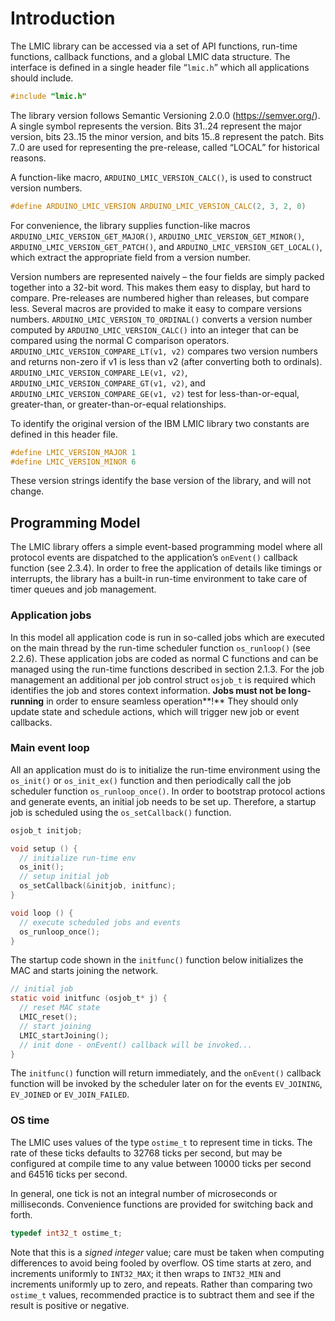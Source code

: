 # Introduction

The LMIC library can be accessed via a set of API functions, run-time functions, callback functions, and a global LMIC data structure. The interface is defined in a single header file “`lmic.h`” which all applications should include.

```c
#include "lmic.h"
```

The library version follows Semantic Versioning 2.0.0 (<https://semver.org/>). A single symbol represents the version. Bits 31..24 represent the major version, bits 23..15 the minor version, and bits 15..8 represent the patch. Bits 7..0 are used for representing the pre-release, called “LOCAL” for historical reasons.

A function-like macro, `ARDUINO_LMIC_VERSION_CALC()`, is used to construct version numbers.

```c
#define ARDUINO_LMIC_VERSION ARDUINO_LMIC_VERSION_CALC(2, 3, 2, 0)
```

For convenience, the library supplies function-like macros `ARDUINO_LMIC_VERSION_GET_MAJOR()`, `ARDUINO_LMIC_VERSION_GET_MINOR()`, `ARDUINO_LMIC_VERSION_GET_PATCH()`, and `ARDUINO_LMIC_­VERSION_­GET_LOCAL()`, which extract the appropriate field from a version number.

Version numbers are represented naively – the four fields are simply packed together into a 32-bit word. This makes them easy to display, but hard to compare. Pre-releases are numbered higher than releases, but compare less. Several macros are provided to make it easy to compare versions numbers. `ARDUINO_LMIC_VERSION_TO_ORDINAL()` converts a version number computed by `ARDUINO_LMIC_VERSION_CALC()` into an integer that can be compared using the normal C comparison operators. `ARDUINO_LMIC_VERSION_COMPARE_LT(v1, v2)` compares two version numbers and returns non-zero if v1 is less than v2 (after converting both to ordinals). `ARDUINO_LMIC_VERSION_COMPARE_LE(v1, v2)`, `ARDUINO_LMIC_VERSION_COMPARE_GT(v1, v2)`, and `ARDUINO_LMIC_VERSION_COMPARE_GE(v1, v2)` test for less-than-or-equal, greater-than, or greater-than-or-equal relationships.

To identify the original version of the IBM LMIC library two constants are defined in this header file.

```c
#define LMIC_VERSION_MAJOR 1
#define LMIC_VERSION_MINOR 6
```

These version strings identify the base version of the library, and will not change.

## Programming Model

The LMIC library offers a simple event-based programming model where all protocol events are dispatched to the application’s `onEvent()` callback function (see 2.3.4). In order to free the application of details like timings or interrupts, the library has a built-in run-time environment to take care of timer queues and job management.

### Application jobs

In this model all application code is run in so-called jobs which are executed on the main thread by the run-time scheduler function `os_runloop()` (see 2.2.6). These application jobs are coded as normal C functions and can be managed using the run-time functions described in section 2.1.3. For the job management an additional per job control struct `osjob_t` is required which identifies the job and stores context information. **Jobs must not be long-running** in order to ensure seamless operation**!** They should only update state and schedule actions, which will trigger new job or event callbacks.

### Main event loop

All an application must do is to initialize the run-time environment using the `os_init()` or `os_init_ex()` function and then periodically call the job scheduler function `os_runloop_once()`. In order to bootstrap protocol actions and generate events, an initial job needs to be set up. Therefore, a startup job is scheduled using the `os_setCallback()` function.

```c
osjob_t initjob;

void setup () {
  // initialize run-time env
  os_init();
  // setup initial job
  os_setCallback(&initjob, initfunc);
}

void loop () {
  // execute scheduled jobs and events
  os_runloop_once();
}
```

The startup code shown in the `initfunc()` function below initializes the MAC and starts joining the network.

```c
// initial job
static void initfunc (osjob_t* j) {
  // reset MAC state
  LMIC_reset();
  // start joining
  LMIC_startJoining();
  // init done - onEvent() callback will be invoked...
}
```

The `initfunc()` function will return immediately, and the `onEvent()` callback function will be invoked by the scheduler later on for the events `EV_JOINING`, `EV_JOINED` or `EV_JOIN_FAILED`.

### OS time

The LMIC uses values of the type `ostime_t` to represent time in ticks. The rate of these ticks defaults to 32768 ticks per second, but may be configured at compile time to any value between 10000 ticks per second and 64516 ticks per second.

In general, one tick is not an integral number of microseconds or milliseconds. Convenience functions are provided for switching back and forth.

```c
typedef int32_t ostime_t;
```

Note that this is a _signed integer_ value; care must be taken when computing differences to avoid being fooled by overflow. OS time starts at zero, and increments uniformly to `INT32_MAX`; it then wraps to `INT32_MIN` and increments uniformly up to zero, and repeats. Rather than comparing two `ostime_t` values, recommended practice is to subtract them and see if the result is positive or negative.
